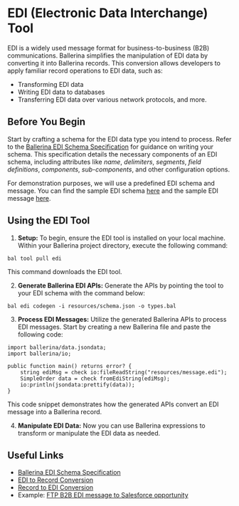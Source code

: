 # EDI (Electronic Data Interchange) Tool

EDI is a widely used message format for business-to-business (B2B) communications. Ballerina simplifies the manipulation of EDI data by converting it into Ballerina records. This conversion allows developers to apply familiar record operations to EDI data, such as:
- Transforming EDI data
- Writing EDI data to databases
- Transferring EDI data over various network protocols, and more.

## Before You Begin

Start by crafting a schema for the EDI data type you intend to process. Refer to the [Ballerina EDI Schema Specification](https://github.com/ballerina-platform/module-ballerina-edi/blob/main/docs/specs/SchemaSpecification.md#ballerina-edi-schema-specification) for guidance on writing your schema. This specification details the necessary components of an EDI schema, including attributes like _name_, _delimiters_, _segments_, _field definitions_, _components_, _sub-components_, and other configuration options.

For demonstration purposes, we will use a predefined EDI schema and message. You can find the sample EDI schema [here](./resources/schema.json) and the sample EDI message [here](./resources/message.edi).

## Using the EDI Tool

1. **Setup:** 
   To begin, ensure the EDI tool is installed on your local machine. Within your Ballerina project directory, execute the following command:

```shell
bal tool pull edi
```

This command downloads the EDI tool.

2. **Generate Ballerina EDI APIs:**
   Generate the APIs by pointing the tool to your EDI schema with the command below:

```shell
bal edi codegen -i resources/schema.json -o types.bal
```

3. **Process EDI Messages:**
   Utilize the generated Ballerina APIs to process EDI messages. Start by creating a new Ballerina file and paste the following code:

```ballerina
import ballerina/data.jsondata;
import ballerina/io;

public function main() returns error? {
    string ediMsg = check io:fileReadString("resources/message.edi");
    SimpleOrder data = check fromEdiString(ediMsg);
    io:println(jsondata:prettify(data));
}
```

This code snippet demonstrates how the generated APIs convert an EDI message into a Ballerina record.

4. **Manipulate EDI Data:**
   Now you can use Ballerina expressions to transform or manipulate the EDI data as needed.

## Useful Links

- [Ballerina EDI Schema Specification](https://github.com/ballerina-platform/module-ballerina-edi/blob/main/docs/specs/SchemaSpecification.md#ballerina-edi-schema-specification)
- [EDI to Record Conversion](https://ballerina.io/learn/by-example/edi-to-record/)
- [Record to EDI Conversion](https://ballerina.io/learn/by-example/record-to-edi/)
- Example: [FTP B2B EDI message to Salesforce opportunity](https://github.com/ballerina-guides/integration-samples/tree/main/ftp-edi-message-to-salesforce-opportunity)
